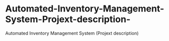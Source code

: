 # Automated-Inventory-Management-System-Projext-description-
Automated Inventory Management System (Projext description)

